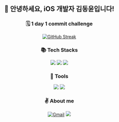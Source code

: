 <div align="center">

## 👋 안녕하세요, iOS 개발자 김동윤입니다!

### 🗓 1 day 1 commit challenge
[![GitHub Streak](https://streak-stats.demolab.com/?user=drew105)](https://git.io/streak-stats)

### 📚 Tech Stacks
<img src="https://img.shields.io/badge/iOS-000000?style=round-square&logo=iOS&logoColor=white"/> <img src="https://img.shields.io/badge/Swift-F05138?style=round-square&logo=Swift&logoColor=white"/> <img src="https://img.shields.io/badge/Firebase-FFCA28?style=round-square&logo=Firebase&logoColor=white"/>
### 🔨 Tools
<img src="https://img.shields.io/badge/Xcode-147EFB?style=round-square&logo=Xcode&logoColor=white"/> <img src="https://img.shields.io/badge/Figma-512BD4?style=round-square&logo=Figma&logoColor=white"/>
### ✌️ About me
[![Gmail](https://img.shields.io/badge/-Gmail-c14438?style=flat&logo=Gmail&logoColor=white)](mailto:dongyoon.dev@gmail.com) <a href="https://hungry-random-aa3.notion.site/Portfolio-4adb28e9de3749b2b725a1591d850d3a" target="_blank"><img src="https://img.shields.io/badge/Portfolio-FFFFFF?style=round-square&logo=Notion&logoColor=black"/></a> 

